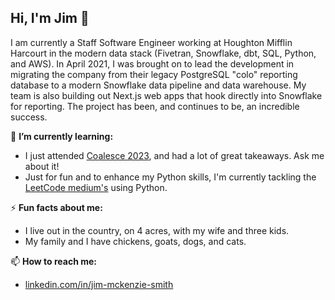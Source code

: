 ## Hi, I'm Jim 👋

I am currently a Staff Software Engineer working at Houghton Mifflin Harcourt in the modern data stack (Fivetran, Snowflake, dbt, SQL, Python, and AWS). In April 2021, I was brought on to lead the development in migrating the company from their legacy PostgreSQL "colo" reporting database to a modern Snowflake data pipeline and data warehouse. My team is also building out Next.js web apps that hook directly into Snowflake for reporting. The project has been, and continues to be, an incredible success.

🌱 **I’m currently learning:**
 - I just attended [Coalesce 2023](https://coalesce.getdbt.com/), and had a lot of great takeaways. Ask me about it!
 - Just for fun and to enhance my Python skills, I'm currently tackling the [LeetCode medium's](https://leetcode.com/explore/interview/card/top-interview-questions-medium/) using Python.

⚡ **Fun facts about me:**
 - I live out in the country, on 4 acres, with my wife and three kids.
 - My family and I have chickens, goats, dogs, and cats.

📫 **How to reach me:**
 - [linkedin.com/in/jim-mckenzie-smith](https://www.linkedin.com/in/jim-mckenzie-smith/)

<!--

- 🔭 I’m currently working on ...
-  ...
- 👯 I’m looking to collaborate on ...
- 🤔 I’m looking for help with ...
- 💬 Ask me about ...
-  ...
- 😄 Pronouns: ...
- ⚡ Fun fact: ...
-->
